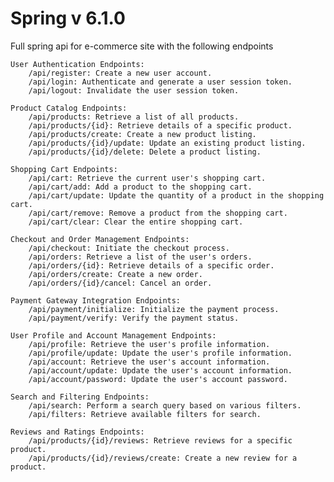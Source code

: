 # Spring v 6.1.0 
Full spring api for e-commerce site
with the following endpoints

    User Authentication Endpoints:
        /api/register: Create a new user account.
        /api/login: Authenticate and generate a user session token.
        /api/logout: Invalidate the user session token.

    Product Catalog Endpoints:
        /api/products: Retrieve a list of all products.
        /api/products/{id}: Retrieve details of a specific product.
        /api/products/create: Create a new product listing.
        /api/products/{id}/update: Update an existing product listing.
        /api/products/{id}/delete: Delete a product listing.

    Shopping Cart Endpoints:
        /api/cart: Retrieve the current user's shopping cart.
        /api/cart/add: Add a product to the shopping cart.
        /api/cart/update: Update the quantity of a product in the shopping cart.
        /api/cart/remove: Remove a product from the shopping cart.
        /api/cart/clear: Clear the entire shopping cart.

    Checkout and Order Management Endpoints:
        /api/checkout: Initiate the checkout process.
        /api/orders: Retrieve a list of the user's orders.
        /api/orders/{id}: Retrieve details of a specific order.
        /api/orders/create: Create a new order.
        /api/orders/{id}/cancel: Cancel an order.

    Payment Gateway Integration Endpoints:
        /api/payment/initialize: Initialize the payment process.
        /api/payment/verify: Verify the payment status.

    User Profile and Account Management Endpoints:
        /api/profile: Retrieve the user's profile information.
        /api/profile/update: Update the user's profile information.
        /api/account: Retrieve the user's account information.
        /api/account/update: Update the user's account information.
        /api/account/password: Update the user's account password.

    Search and Filtering Endpoints:
        /api/search: Perform a search query based on various filters.
        /api/filters: Retrieve available filters for search.

    Reviews and Ratings Endpoints:
        /api/products/{id}/reviews: Retrieve reviews for a specific product.
        /api/products/{id}/reviews/create: Create a new review for a product.
